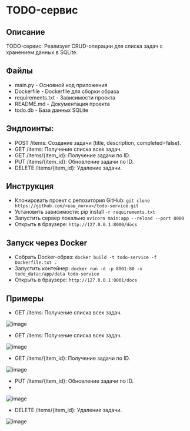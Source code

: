 # TODO-сервис

## Описание

TODO-сервис: Реализует CRUD-операции для списка задач с хранением данных в SQLite.

 ## Файлы
- main.py - Основной код приложения
- Dockerfile - Dockerfile для сборки образа
- requirements.txt - Зависимости проекта
- README.md - Документация проекта
- todo.db - База данных SQLite 

## Эндпоинты:
- POST /items: Создание задачи (title, description,
completed=false).
- GET /items: Получение списка всех задач.
- GET /items/{item_id}: Получение задачи по ID.
- PUT /items/{item_id}: Обновление задачи по ID.
- DELETE /items/{item_id}: Удаление задачи.

## Инструкция

- Клонировать проект с репозитория GitHub: ``` git clone https://github.com/<ваш_логин>/todo-service.git ```
- Установить зависимости: pip install ``` -r requirements.txt ```
- Запустить сервер локально ``` uvicorn main:app --reload --port 8000 ```
- Открыть в браузере: ``` http://127.0.0.1:8000/docs ```

## Запуск через Docker

- Собрать Docker-образ: ``` docker build -t todo-service -f Dockerfile.txt . ```
- Запустить контейнер: ``` docker run -d -p 8001:80 -v todo_data:/app/data todo-service ```
- Открыть в браузере: ``` http://127.0.0.1:8001/docs ```

## Примеры 

- GET /items: Получение списка всех задач.

![image](https://github.com/user-attachments/assets/1e0f040b-8e8b-458a-9024-bf413c80156f)

- GET /items: Получение списка всех задач.

![image](https://github.com/user-attachments/assets/2c5aa708-5071-44bf-b3cd-c2851c311230)

- GET /items/{item_id}: Получение задачи по ID.

![image](https://github.com/user-attachments/assets/deea9600-da21-463c-89f6-8ecfd1b61fd4)

- PUT /items/{item_id}: Обновление задачи по ID.
- 
![image](https://github.com/user-attachments/assets/c2e07629-d621-4fa6-956a-c9c3137187e7)

- DELETE /items/{item_id}: Удаление задачи.

![image](https://github.com/user-attachments/assets/07abdcb9-bf20-4de3-9190-2d414917bf31)




